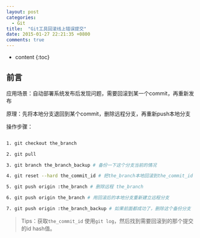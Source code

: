 ```yaml
---
layout: post
categories:
  - Git
title:  "Git工具回滚线上错误提交"
date: 2015-01-27 22:21:35 +0800
comments: true
---
```


* content
{:toc}

## <a id="Intro">前言</a>

应用场景：自动部署系统发布后发现问题，需要回滚到某一个commit，再重新发布

原理：先将本地分支退回到某个commit，删除远程分支，再重新push本地分支

操作步骤：

``` bash

1. git checkout the_branch

2. git pull

3. git branch the_branch_backup # 备份一下这个分支当前的情况

4. git reset --hard the_commit_id # 把the_branch本地回滚到the_commit_id

5. git push origin :the_branch # 删除远程 the_branch

6. git push origin the_branch # 用回滚后的本地分支重新建立远程分支

7. git push origin :the_branch_backup # 如果前面都成功了，删除这个备份分支

```

> Tips：获取`the_commit_id` 使用`git log`，然后找到需要回滚到的那个提交的id hash值。

<!-- more -->
